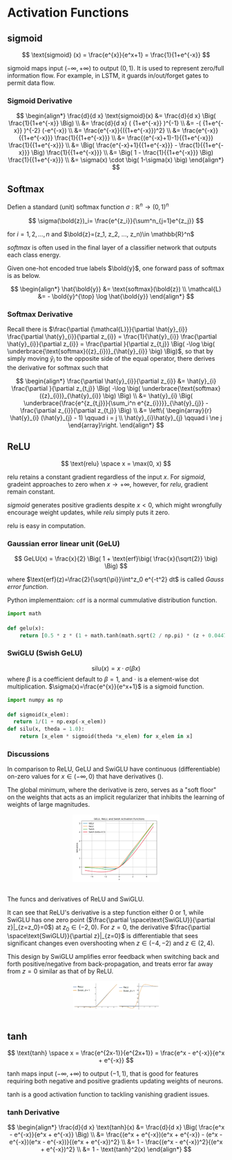 # Activation Functions

## sigmoid

$$
\text{sigmoid} (x) =
\frac{e^{x}}{e^x+1} =
\frac{1}{1+e^{-x}}
$$

$\text{sigmoid}$ maps input $(-\infty, +\infty)$ to output $(0,1)$. It is used to represent zero/full information flow. For example, in LSTM, it guards in/out/forget gates to permit data flow.

### Sigmoid Derivative

$$
\begin{align*}
  \frac{d}{d x} \text{sigmoid}(x) &=
  \frac{d}{d x} \Big( \frac{1}{1+e^{-x}} \Big) 
\\ &=
  \frac{d}{d x} ( {1+e^{-x}} )^{-1}
\\ &=
  -( {1+e^{-x}} )^{-2} (-e^{-x})
\\ &=
  \frac{e^{-x}}{({1+e^{-x}})^2}
\\ &=
  \frac{e^{-x}}{{1+e^{-x}}}   \frac{1}{{1+e^{-x}}}
\\ &=
  \frac{(e^{-x}+1)-1}{{1+e^{-x}}}   \frac{1}{{1+e^{-x}}}
\\ &=
  \Big( \frac{e^{-x}+1}{{1+e^{-x}}} - \frac{1}{{1+e^{-x}}} \Big) \frac{1}{{1+e^{-x}}}
\\ &=
  \Big( 1 - \frac{1}{{1+e^{-x}}} \Big) \frac{1}{{1+e^{-x}}}
\\ &=
  \sigma(x) \cdot \big( 1-\sigma(x) \big)
\end{align*}
$$

## Softmax

Defien a standard (unit) softmax function $\sigma: \mathbb{R}^n \rightarrow (0,1)^n$

$$
\sigma(\bold{z})_i=
\frac{e^{z_i}}{\sum^n_{j=1}e^{z_j}}
$$

for $i=1,2,...,n$ and $\bold{z}=(z_1, z_2, ..., z_n)\in \mathbb{R}^n$

$softmax$ is often used in the final layer of a classifier network that outputs each class energy.

Given one-hot encoded true labels $\bold{y}$, one forward pass of softmax is as below.

$$
\begin{align*}
    \hat{\bold{y}} &= \text{softmax}(\bold{z}) 
\\  \mathcal{L} &= - \bold{y}^{\top} \log \hat{\bold{y}}
\end{align*}
$$

### Softmax Derivative


Recall there is $\frac{\partial {\mathcal{L}}}{\partial \hat{y}_{i}} \frac{\partial \hat{y}_{i}}{\partial z_{i}} = \frac{1}{\hat{y}_{i}} \frac{\partial \hat{y}_{i}}{\partial z_{i}} = \frac{\partial }{\partial z_{t,j}} \Big( -\log \big( \underbrace{\text{softmax}({z}_{i})}_{\hat{y}_{i}} \big) \Big)$,
so that by simply moving $\hat{y}_{i}$ to the opposite side of the equal operator, there derives the derivative for $\text{softmax}$ such that

$$
\begin{align*}
  \frac{\partial \hat{y}_{i}}{\partial z_{i}} &=
  \hat{y}_{i} \frac{\partial }{\partial z_{t,j}} \Big( -\log \big( \underbrace{\text{softmax}({z}_{i})}_{\hat{y}_{i}} \big) \Big) 
\\ &=
  \hat{y}_{i} \Big( \underbrace{\frac{e^{z_{t,j}}}{\sum_i^n e^{z_{i}}}}_{\hat{y}_{j}} - \frac{\partial z_{i}}{\partial z_{t,j}} \Big)
\\ &=
    \left\{ \begin{array}{r}
        \hat{y}_{i} (\hat{y}_{j} - 1) \qquad i = j \\
        \hat{y}_{i}\hat{y}_{j} \qquad i \ne j
    \end{array}\right.
\end{align*}
$$


## ReLU

$$
\text{relu} \space x =
\max(0, x)
$$

$\text{relu}$ retains a constant gradient regardless of the input $x$. For $sigmoid$, gradeint approaches to zero when $x \rightarrow +\infty$, however, for $relu$, gradient remain constant.

$sigmoid$ generates positive gradients despite $x<0$, which might wrongfully encourage weight updates, while $relu$ simply puts it zero.

$\text{relu}$ is easy in computation.

### Gaussian error linear unit  (GeLU)

$$
GeLU(x) = \frac{x}{2} \Big( 1 + \text{erf}\big( \frac{x}{\sqrt{2}} \big) \Big)
$$

where $\text{erf}(z)=\frac{2}{\sqrt{\pi}}\int^z_0 e^{-t^2} dt$ is called *Gauss error function*.

Python implementtaion: `cdf` is a normal cummulative distribution function.

```py
import math

def gelu(x):
    return [0.5 * z * (1 + math.tanh(math.sqrt(2 / np.pi) * (z + 0.044715 * math.pow(z, 3)))) for z in x]
```


### SwiGLU (Swish GeLU)

$$
\text{silu}(x) = 
x \cdot \sigma(\beta x)
$$
where $\beta$ is a coefficient default to $\beta = 1$, and $\cdot$ is a element-wise dot multiplication.
$\sigma(x)=\frac{e^{x}}{e^x+1}$ is a sigmoid function.

```py
import numpy as np

def sigmoid(x_elem):
  return 1/(1 + np.exp(-x_elem))
def silu(x, theda = 1.0):
    return [x_elem * sigmoid(theda *x_elem) for x_elem in x]
```

### Discussions

In comparison to ReLU, GeLU and SwiGLU have continuous (differentiable) on-zero values for $x \in (-\infty, 0)$ that have derivatives ().

The global minimum, where the derivative is zero, serves as a "soft floor" on the weights that acts as an implicit regularizer that inhibits the learning of weights of large magnitudes.

<div style="display: flex; justify-content: center;">
      <img src="imgs/relu_and_variants.png" width="40%" height="40%" alt="relu_and_variants" />
</div>
</br>

The funcs and derivatives of ReLU and SwiGLU.

It can see that ReLU's derivative is a step function either 0 or 1, while SwiGLU has one zero point ($\frac{\partial \space\text{SwiGLU}}{\partial z}|_{z=z_0}=0$) at $z_0 \in (-2, 0)$.
For $z=0$, the derivative $\frac{\partial \space\text{SwiGLU}}{\partial z}|_{z=0}$ is differentiable that sees significant changes even overshooting when $z \in (-4, -2)$ and $z \in (2, 4)$.

This design by SwiGLU amplifies error feedback when switching back and forth positive/negative from back-propagation, and treats error far away from $z=0$ similar as that of by ReLU.

<div style="display: flex; justify-content: center;">
      <img src="imgs/relu_func_vs_derivative.png" width="40%" height="40%" alt="relu_func_vs_derivative" />
</div>
</br>

## tanh

$$
\text{tanh} \space x =
\frac{e^{2x-1}}{e^{2x+1}} =
\frac{e^x - e^{-x}}{e^x + e^{-x}}
$$

$\text{tanh}$ maps input $(-\infty, +\infty)$ to output $(-1,1)$, that is good for features requiring both negative and positive gradients updating weights of neurons. 

$\text{tanh}$ is a good activation function to tackling vanishing gradient issues.

### tanh Derivative

$$
\begin{align*}
  \frac{d}{d x} \text{tanh}(x) &=
  \frac{d}{d x} \Big( \frac{e^x - e^{-x}}{e^x + e^{-x}} \Big)
\\ &=
  \frac{(e^x + e^{-x})(e^x + e^{-x}) - (e^x - e^{-x})(e^x - e^{-x})}{(e^x + e^{-x})^2}
\\ &=
  1 - \frac{(e^x - e^{-x})^2}{(e^x + e^{-x})^2}
\\ &=
  1 - \text{tanh}^2(x)
\end{align*}
$$